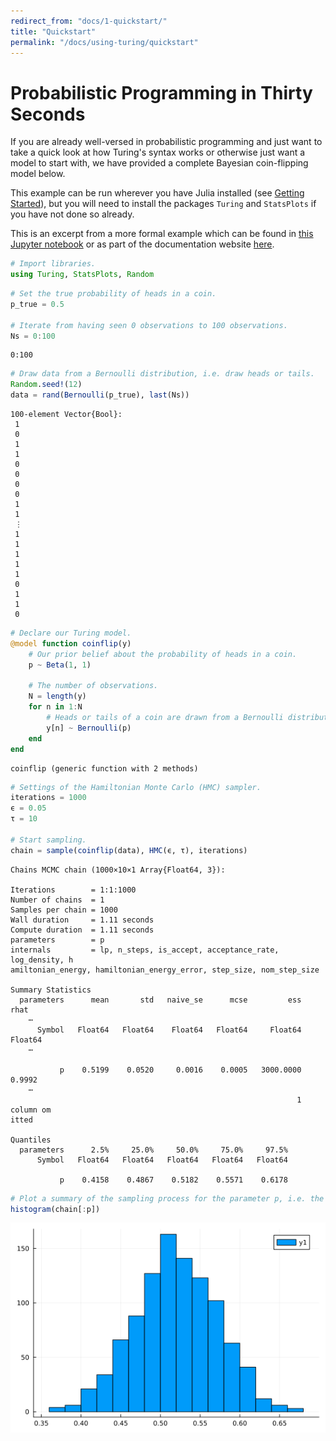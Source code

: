 ```yaml
---
redirect_from: "docs/1-quickstart/"
title: "Quickstart"
permalink: "/docs/using-turing/quickstart"
---
```



# Probabilistic Programming in Thirty Seconds

If you are already well-versed in probabilistic programming and just want to take a quick look at how Turing's syntax works or otherwise just want a model to start with, we have provided a complete Bayesian coin-flipping model below.

This example can be run wherever you have Julia installed (see [Getting Started](%7B%7Bsite.baseurl%7D%7D/docs/using-turing/get-started)), but you will need to install the packages `Turing` and `StatsPlots` if you have not done so already.

This is an excerpt from a more formal example which can be found in [this Jupyter notebook](https://nbviewer.jupyter.org/github/TuringLang/TuringTutorials/blob/master/notebook/00-introduction/00_introduction.ipynb) or as part of the documentation website [here](%7B%7Bsite.baseurl%7D%7D/tutorials).

```julia
# Import libraries.
using Turing, StatsPlots, Random
```


```julia
# Set the true probability of heads in a coin.
p_true = 0.5

# Iterate from having seen 0 observations to 100 observations.
Ns = 0:100
```

```
0:100
```



```julia
# Draw data from a Bernoulli distribution, i.e. draw heads or tails.
Random.seed!(12)
data = rand(Bernoulli(p_true), last(Ns))
```

```
100-element Vector{Bool}:
 1
 0
 1
 1
 0
 0
 0
 0
 1
 1
 ⋮
 1
 1
 1
 1
 1
 0
 1
 1
 0
```



```julia
# Declare our Turing model.
@model function coinflip(y)
    # Our prior belief about the probability of heads in a coin.
    p ~ Beta(1, 1)

    # The number of observations.
    N = length(y)
    for n in 1:N
        # Heads or tails of a coin are drawn from a Bernoulli distribution.
        y[n] ~ Bernoulli(p)
    end
end
```

```
coinflip (generic function with 2 methods)
```



```julia
# Settings of the Hamiltonian Monte Carlo (HMC) sampler.
iterations = 1000
ϵ = 0.05
τ = 10

# Start sampling.
chain = sample(coinflip(data), HMC(ϵ, τ), iterations)
```

```
Chains MCMC chain (1000×10×1 Array{Float64, 3}):

Iterations        = 1:1:1000
Number of chains  = 1
Samples per chain = 1000
Wall duration     = 1.11 seconds
Compute duration  = 1.11 seconds
parameters        = p
internals         = lp, n_steps, is_accept, acceptance_rate, log_density, h
amiltonian_energy, hamiltonian_energy_error, step_size, nom_step_size

Summary Statistics
  parameters      mean       std   naive_se      mcse         ess      rhat
    ⋯
      Symbol   Float64   Float64    Float64   Float64     Float64   Float64
    ⋯

           p    0.5199    0.0520     0.0016    0.0005   3000.0000    0.9992
    ⋯
                                                                1 column om
itted

Quantiles
  parameters      2.5%     25.0%     50.0%     75.0%     97.5%
      Symbol   Float64   Float64   Float64   Float64   Float64

           p    0.4158    0.4867    0.5182    0.5571    0.6178
```



```julia
# Plot a summary of the sampling process for the parameter p, i.e. the probability of heads in a coin.
histogram(chain[:p])
```

![](figures/quick-start_6_1.png)
